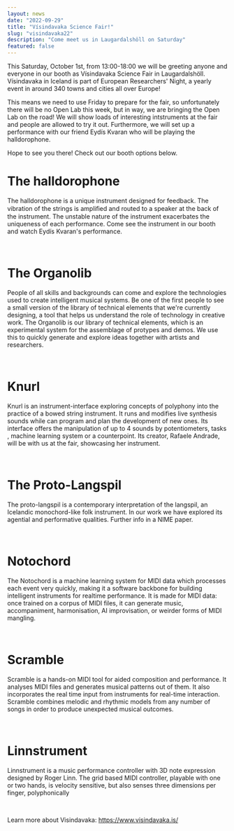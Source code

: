 ```yaml
---
layout: news
date: "2022-09-29"
title: "Vísindavaka Science Fair!"
slug: "visindavaka22"
description: "Come meet us in Laugardalshöll on Saturday"
featured: false
---
```


<script>
import CaptionedImage from "../../components/Images/CaptionedImage.svelte"
</script>

This Saturday, October 1st, from 13:00-18:00 we will be greeting anyone and everyone in our booth as Vísindavaka Science Fair in Laugardalshöll. Vísindavaka in Iceland is part of European Researchers' Night, a yearly event in around 340 towns and cities all over Europe!

This means we need to use Friday to prepare for the fair, so unfortunately there will be no Open Lab this week, but in way, we are bringing the Open Lab on the road! We will show loads of interesting intstruments at the fair and people are allowed to try it out. Furthermore, we will set up a performance with our friend Eydís Kvaran who will be playing the halldorophone.

Hope to see you there! Check out our booth options below.
<br />

# The halldorophone

<CaptionedImage
src="stock/halldorophone.jpeg"
alt="A wooden electronic instrument resembling a cello"
caption="The halldorophone"/>

The halldorophone is a unique instrument designed for feedback. The vibration of the strings is ampliﬁed and routed to a speaker at the back of the instrument. The unstable nature of the instrument exacerbates the uniqueness of each performance. Come see the instrument in our booth and watch Eydís Kvaran's performance. 

<br />

# The Organolib

<CaptionedImage
src="news/new-instruments-workshop.jpg"
alt="Many different types of instruments and instrumental parts, both acoustic and electronic, placed on a yellow surface."
caption="We'll be bringing a tiny version of the Organolib"/>

People of all skills and backgrounds can come and explore the technologies used to create intelligent musical systems. Be one of the first people to see a small version of the library of technical elements that we're currently designing, a tool that helps us understand the role of technology in creative work. The Organolib is our library of technical elements, which is an experimental system for the assemblage of protypes and demos. We use this to quickly generate and explore ideas together with artists and researchers. 

<br />

# Knurl

<CaptionedImage
src="news/rafaele-5308.jpg"
alt="A large white upright instrument on a yellow table, a young woman standing next to it, smiling."
caption="Rafaele with her Knurl in the Yellow Lab"/>

Knurl is an instrument-interface exploring concepts of polyphony into the practice of a bowed string instrument. It runs and modifies live synthesis sounds while can program and plan the development of new ones. Its interface offers the manipulation of up to 4 sounds by potentiometers, tasks , machine learning system or a counterpoint. Its creator, Rafaele Andrade, will be with us at the fair, showcasing her instrument.

<br />

# The Proto-Langspil

<CaptionedImage
src="research/projects/protolangspil.jpg"
alt="Boxy wooden string instrument."
caption="Jack Armitage with the Proto-Langspil, one of the first instruments we worked on"/>

The proto-langspil is a contemporary interpretation of the langspil, an Icelandic monochord-like folk instrument. In our work we have explored its agential and performative qualities. Further info in a NIME paper.

<br />

# Notochord

<CaptionedImage
src="research/projects/notochord-diagram.png"
alt="A technical diagram with math symbols and lines."
caption="The Notochord Diagram"/>

The Notochord is a machine learning system for MIDI data which processes each event very quickly, making it a software backbone for building intelligent instruments for realtime performance. It is made for MIDI data: once trained on a corpus of MIDI files, it can generate music, accompaniment, harmonisation, AI improvisation, or weirder forms of MIDI mangling.

<br />

# Scramble

<CaptionedImage
src="research/projects/scramble.jpg"
alt="Technical audio interface."
caption="Scramble Interface"/>

Scramble is a hands-on MIDI tool for aided composition and performance. It analyses MIDI files and generates musical patterns out of them. It also incorporates the real time input from instruments for real-time interaction. Scramble combines melodic and rhythmic models from any number of songs in order to produce unexpected musical outcomes.

<br />

# Linnstrument

<CaptionedImage
src="stock/linnstrument.svg"
alt="An electronic instruments with many buttons."
caption="The Linnstrument"/>

Linnstrument is a music performance controller with 3D note expression designed by Roger Linn. The grid based MIDI controller, playable with one or two hands, is velocity sensitive, but also senses three dimensions per finger, polyphonically

<br />

Learn more about Visindavaka: 
https://www.visindavaka.is/
